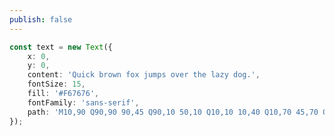 ```yaml
---
publish: false
---
```


<script setup>
import TextPath from '../components/TextPath.vue'
</script>

<TextPath />

```ts
const text = new Text({
    x: 0,
    y: 0,
    content: 'Quick brown fox jumps over the lazy dog.',
    fontSize: 15,
    fill: '#F67676',
    fontFamily: 'sans-serif',
    path: 'M10,90 Q90,90 90,45 Q90,10 50,10 Q10,10 10,40 Q10,70 45,70 Q70,70 75,50',
});
```
